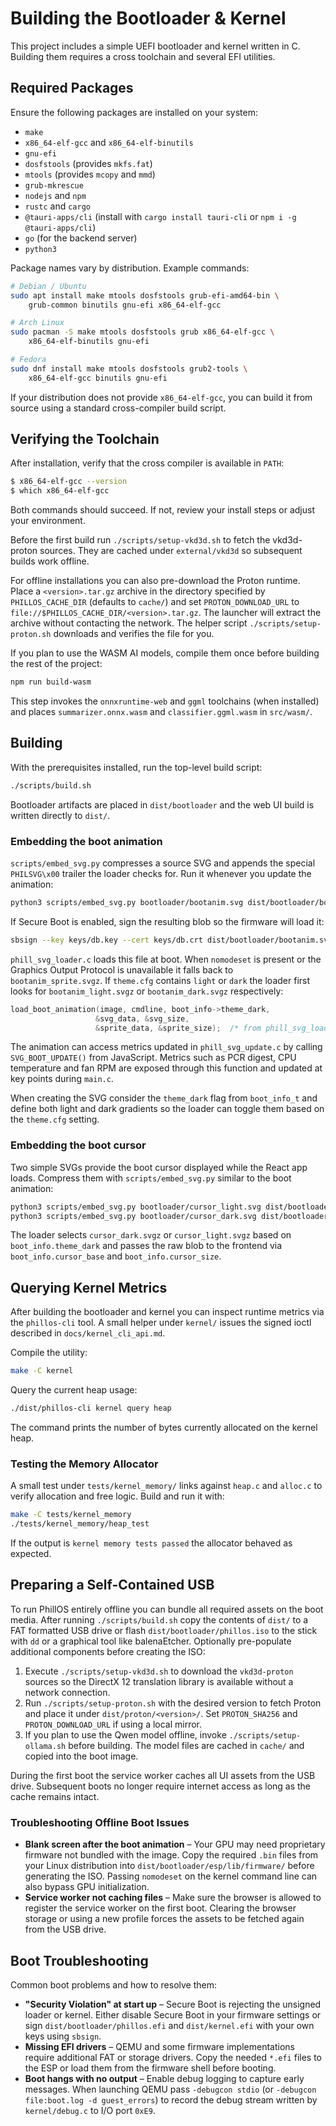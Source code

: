 # Building the Bootloader & Kernel

This project includes a simple UEFI bootloader and kernel written in C. Building them requires a cross toolchain and several EFI utilities.

## Required Packages

Ensure the following packages are installed on your system:

- `make`
- `x86_64-elf-gcc` and `x86_64-elf-binutils`
- `gnu-efi`
- `dosfstools` (provides `mkfs.fat`)
- `mtools` (provides `mcopy` and `mmd`)
- `grub-mkrescue`
- `nodejs` and `npm`
- `rustc` and `cargo`
- `@tauri-apps/cli` (install with `cargo install tauri-cli` or `npm i -g @tauri-apps/cli`)
- `go` (for the backend server)
- `python3`

Package names vary by distribution. Example commands:

```bash
# Debian / Ubuntu
sudo apt install make mtools dosfstools grub-efi-amd64-bin \
    grub-common binutils gnu-efi x86_64-elf-gcc

# Arch Linux
sudo pacman -S make mtools dosfstools grub x86_64-elf-gcc \
    x86_64-elf-binutils gnu-efi

# Fedora
sudo dnf install make mtools dosfstools grub2-tools \
    x86_64-elf-gcc binutils gnu-efi
```

If your distribution does not provide `x86_64-elf-gcc`, you can build it from source using a standard cross-compiler build script.

## Verifying the Toolchain

After installation, verify that the cross compiler is available in `PATH`:

```bash
$ x86_64-elf-gcc --version
$ which x86_64-elf-gcc
```

Both commands should succeed. If not, review your install steps or adjust your environment.

Before the first build run `./scripts/setup-vkd3d.sh` to fetch the vkd3d-proton sources. They are cached under `external/vkd3d` so subsequent builds work offline.

For offline installations you can also pre-download the Proton runtime. Place a `<version>.tar.gz` archive in the directory specified by `PHILLOS_CACHE_DIR` (defaults to `cache/`) and set `PROTON_DOWNLOAD_URL` to `file://$PHILLOS_CACHE_DIR/<version>.tar.gz`. The launcher will extract the archive without contacting the network. The helper script `./scripts/setup-proton.sh` downloads and verifies the file for you.

If you plan to use the WASM AI models, compile them once before building the
rest of the project:

```bash
npm run build-wasm
```

This step invokes the `onnxruntime-web` and `ggml` toolchains (when installed)
and places `summarizer.onnx.wasm` and `classifier.ggml.wasm` in `src/wasm/`.

## Building

With the prerequisites installed, run the top-level build script:

```bash
./scripts/build.sh
```

Bootloader artifacts are placed in `dist/bootloader` and the web UI build is written directly to `dist/`.

### Embedding the boot animation

`scripts/embed_svg.py` compresses a source SVG and appends the special
`PHILSVG\x00` trailer the loader checks for.  Run it whenever you update the
animation:

```bash
python3 scripts/embed_svg.py bootloader/bootanim.svg dist/bootloader/bootanim.svgz
```

If Secure Boot is enabled, sign the resulting blob so the firmware will load it:

```bash
sbsign --key keys/db.key --cert keys/db.crt dist/bootloader/bootanim.svgz
```

`phill_svg_loader.c` loads this file at boot. When `nomodeset` is present or the
Graphics Output Protocol is unavailable it falls back to `bootanim_sprite.svgz`.
If `theme.cfg` contains `light` or `dark` the loader first looks for
`bootanim_light.svgz` or `bootanim_dark.svgz` respectively:

```c
load_boot_animation(image, cmdline, boot_info->theme_dark,
                   &svg_data, &svg_size,
                   &sprite_data, &sprite_size);  /* from phill_svg_loader.c */
```

The animation can access metrics updated in `phill_svg_update.c` by calling
`SVG_BOOT_UPDATE()` from JavaScript.  Metrics such as PCR digest, CPU
temperature and fan RPM are exposed through this function and updated at key
points during `main.c`.

When creating the SVG consider the `theme_dark` flag from `boot_info_t` and
define both light and dark gradients so the loader can toggle them based on the
`theme.cfg` setting.

### Embedding the boot cursor

Two simple SVGs provide the boot cursor displayed while the React app loads.
Compress them with `scripts/embed_svg.py` similar to the boot animation:

```bash
python3 scripts/embed_svg.py bootloader/cursor_light.svg dist/bootloader/cursor_light.svgz
python3 scripts/embed_svg.py bootloader/cursor_dark.svg dist/bootloader/cursor_dark.svgz
```

The loader selects `cursor_dark.svgz` or `cursor_light.svgz` based on
`boot_info.theme_dark` and passes the raw blob to the frontend via
`boot_info.cursor_base` and `boot_info.cursor_size`.

## Querying Kernel Metrics

After building the bootloader and kernel you can inspect runtime metrics via the
`phillos-cli` tool. A small helper under `kernel/` issues the signed ioctl
described in `docs/kernel_cli_api.md`.

Compile the utility:

```bash
make -C kernel
```

Query the current heap usage:

```bash
./dist/phillos-cli kernel query heap
```

The command prints the number of bytes currently allocated on the kernel heap.

### Testing the Memory Allocator

A small test under `tests/kernel_memory/` links against `heap.c` and `alloc.c`
to verify allocation and free logic. Build and run it with:

```bash
make -C tests/kernel_memory
./tests/kernel_memory/heap_test
```

If the output is `kernel memory tests passed` the allocator behaved as expected.

## Preparing a Self-Contained USB

To run PhillOS entirely offline you can bundle all required assets on the boot
media. After running `./scripts/build.sh` copy the contents of `dist/` to a FAT
formatted USB drive or flash `dist/bootloader/phillos.iso` to the stick with
`dd` or a graphical tool like balenaEtcher. Optionally pre-populate additional
components before creating the ISO:

1. Execute `./scripts/setup-vkd3d.sh` to download the `vkd3d-proton` sources so
   the DirectX 12 translation library is available without a network
   connection.
2. Run `./scripts/setup-proton.sh` with the desired version to fetch Proton and
   place it under `dist/proton/<version>/`. Set `PROTON_SHA256` and
   `PROTON_DOWNLOAD_URL` if using a local mirror.
3. If you plan to use the Qwen model offline, invoke `./scripts/setup-ollama.sh`
   before building. The model files are cached in `cache/` and copied into the
   boot image.

During the first boot the service worker caches all UI assets from the USB
drive. Subsequent boots no longer require internet access as long as the cache
remains intact.

### Troubleshooting Offline Boot Issues

* **Blank screen after the boot animation** – Your GPU may need proprietary
  firmware not bundled with the image. Copy the required `.bin` files from your
  Linux distribution into `dist/bootloader/esp/lib/firmware/` before generating
  the ISO. Passing `nomodeset` on the kernel command line can also bypass GPU
  initialization.
* **Service worker not caching files** – Make sure the browser is allowed to
  register the service worker on the first boot. Clearing the browser storage or
  using a new profile forces the assets to be fetched again from the USB drive.

## Boot Troubleshooting

Common boot problems and how to resolve them:

* **"Security Violation" at start up** – Secure Boot is rejecting the unsigned
  loader or kernel. Either disable Secure Boot in your firmware settings or sign
  `dist/bootloader/phillos.efi` and `dist/kernel.efi` with your own keys using
  `sbsign`.
* **Missing EFI drivers** – QEMU and some firmware implementations require
  additional FAT or storage drivers. Copy the needed `*.efi` files to the ESP or
  load them from the firmware shell before booting.
* **Boot hangs with no output** – Enable debug logging to capture early
  messages. When launching QEMU pass `-debugcon stdio` (or
  `-debugcon file:boot.log -d guest_errors`) to record the debug stream written
  by `kernel/debug.c` to I/O port `0xE9`.
